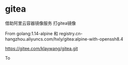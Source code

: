 # gitea
借助阿里云容器镜像服务 打gitea镜像

From golang:1.14-alpine 和 registry.cn-hangzhou.aliyuncs.com/hxly/gitea:alpine-with-openssh8.4

https://gitee.com/klaywang/gitea.git

To   
